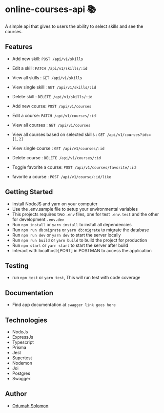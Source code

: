 # online-courses-api 📚

A simple api that gives to users the ability to select skills and see the courses.

## Features

- Add new skill: `POST /api/v1/skills`
- Edit a skill: `PATCH /api/v1/skills/:id`
- View all skills : `GET /api/v1/skills`
- View single skill : `GET /api/v1/skills/:id`
- Delete skill : `DELETE /api/v1/skills/:id`

- Add new course: `POST /api/v1/courses`
- Edit a course: `PATCH /api/v1/courses/:id`
- View all courses : `GET /api/v1/courses`
- View all courses based on selected skills : `GET /api/v1/courses?ids=[1,2]`
- View single course : `GET /api/v1/courses/:id`
- Delete course : `DELETE /api/v1/courses/:id`
- Toggle favorite a course: `POST /api/v1/courses/favorite/:id`

- favorite a course : `POST /api/v1/course/:id/like`

## Getting Started

- Install NodeJS and yarn on your computer
- Use the .env.sample file to setup your environmental variables
- This projects requires two `.env` files, one for test `.env.test` and the other for development `.env.dev`
- Run `npm install` or `yarn install` to install all dependencies
- Run `npm run db:migrate` or `yarn db:migrate` to migrate the database
- Run `npm run dev` or `yarn dev` to start the server locally
- Run `npm run build` or `yarn build` to build the project for production
- Run `npm start` or `yarn start` to start the server after build
- Interact with localhost:[PORT] in POSTMAN to access the application

## Testing

- run `npm test` or `yarn test`, This will run test with code coverage

## Documentation

- Find app documentation at `swagger link goes here`

## Technologies

- NodeJs
- ExpressJs
- Typescript
- Prisma
- Jest
- Supertest
- Nodemon
- Joi
- Postgres
- Swagger

## Author

- [Odumah Solomon](https://github.com/slimsolz)
